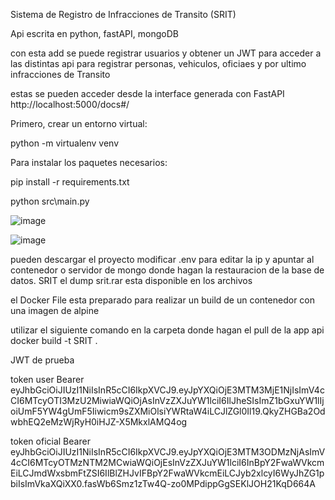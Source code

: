 Sistema de Registro de Infracciones de Transito (SRIT)

Api escrita en python, fastAPI, mongoDB 

con esta add se puede registrar usuarios y obtener un JWT para acceder a las distintas api para registrar personas, vehiculos, oficiaes y por ultimo infracciones de Transito 

estas se pueden acceder desde la interface generada con FastAPI http://localhost:5000/docs#/

Primero, crear un entorno virtual:

python -m virtualenv venv

Para instalar los paquetes necesarios:

pip install -r requirements.txt

python src\main.py




![image](https://github.com/jmcmaster77/SRIT/assets/85424450/66dff32f-c82c-4e1c-ac09-c62fd6c36e5b)

![image](https://github.com/jmcmaster77/SRIT/assets/85424450/b5ea8419-840f-4d4f-9d2a-233535bc434a)

pueden descargar el proyecto modificar .env para editar la ip y apuntar al contenedor o servidor de mongo donde hagan la restauracion de la base de datos. SRIT el dump srit.rar esta disponible en los archivos 


el Docker File esta preparado para realizar un  build de un  contenedor con una imagen de alpine 

utilizar el siguiente comando en la carpeta donde hagan el pull de la app api 
docker build -t SRIT . 

JWT de prueba 

token user
Bearer eyJhbGciOiJIUzI1NiIsInR5cCI6IkpXVCJ9.eyJpYXQiOjE3MTM3MjE1NjIsImV4cCI6MTcyOTI3MzU2MiwiaWQiOjAsInVzZXJuYW1lciI6IlJheSIsImZ1bGxuYW1lIjoiUmF5YW4gUmF5Iiwicm9sZXMiOlsiYWRtaW4iLCJlZGl0Il19.QkyZHGBa2OdwbhEQ2eMzWjRyH0iHJZ-X5MkxlAMQ4og

token oficial 
Bearer
eyJhbGciOiJIUzI1NiIsInR5cCI6IkpXVCJ9.eyJpYXQiOjE3MTM3ODMzNjAsImV4cCI6MTcyOTMzNTM2MCwiaWQiOjEsInVzZXJuYW1lciI6InBpY2FwaWVkcmEiLCJmdWxsbmFtZSI6IlBlZHJvIFBpY2FwaWVkcmEiLCJyb2xlcyI6WyJhZG1pbiIsImVkaXQiXX0.fasWb6Smz1zTw4Q-zo0MPdippGgSEKlJOH21KqD664A


